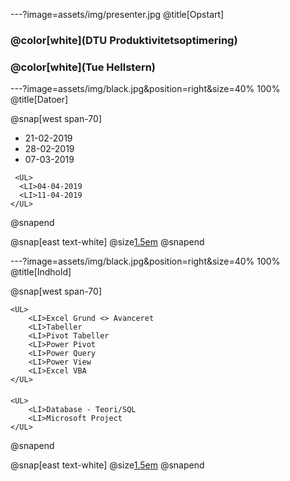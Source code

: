 ---?image=assets/img/presenter.jpg
@title[Opstart]

### @color[white](DTU Produktivitetsoptimering)
### @color[white](Tue Hellstern)

---?image=assets/img/black.jpg&position=right&size=40% 100%
@title[Datoer]

@snap[west span-70]
    <UL>
      <LI>21-02-2019
      <LI>28-02-2019
      <LI>07-03-2019
     </UL>
          
     <UL>     
      <LI>04-04-2019
      <LI>11-04-2019
    </UL>
@snapend

@snap[east text-white]
  @size[1.5em](Indhold)
@snapend

---?image=assets/img/black.jpg&position=right&size=40% 100%
@title[Indhold]

@snap[west span-70]

    <UL>
        <LI>Excel Grund <> Avanceret
        <LI>Tabeller
        <LI>Pivot Tabeller
        <LI>Power Pivot
        <LI>Power Query
        <LI>Power View
        <LI>Excel VBA
    </UL>

#### 
    <UL>
        <LI>Database - Teori/SQL
        <LI>Microsoft Project
    </UL>
    
@snapend

@snap[east text-white]
  @size[1.5em](Indhold)
@snapend



